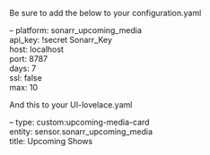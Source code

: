 Be sure to add the below to your configuration.yaml

  &ndash; platform: sonarr_upcoming_media  
      api_key: !secret Sonarr_Key  
      host: localhost  
      port: 8787  
      days: 7  
      ssl: false  
      max: 10  

      
And this to your UI-lovelace.yaml  

&ndash; type: custom:upcoming-media-card  
  entity: sensor.sonarr_upcoming_media  
  title: Upcoming Shows  
